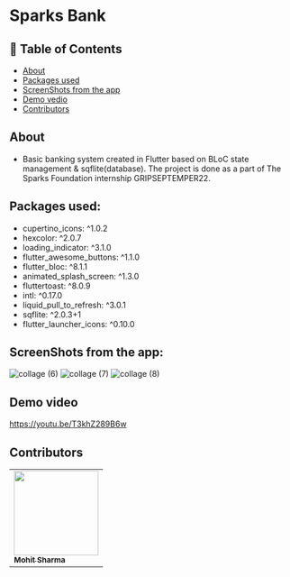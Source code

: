 # Sparks Bank

## 📝 Table of Contents

- [About](#about)
- [Packages used](#packages)
- [ScreenShots from the app](#screen-shots)
- [Demo vedio](#demo_vedio)
- [Contributors](#Contributors)

## About <a name = "about"></a>
- Basic banking system created in Flutter based on BLoC state management & sqflite(database). The project is done as a part of The Sparks Foundation internship GRIPSEPTEMPER22.

## Packages used: <a name="packages"></a>
  - cupertino_icons: ^1.0.2
  - hexcolor: ^2.0.7
  - loading_indicator: ^3.1.0
  - flutter_awesome_buttons: ^1.1.0
  - flutter_bloc: ^8.1.1
  - animated_splash_screen: ^1.3.0
  - fluttertoast: ^8.0.9
  - intl: ^0.17.0
  - liquid_pull_to_refresh: ^3.0.1
  - sqflite: ^2.0.3+1
  - flutter_launcher_icons: ^0.10.0

## ScreenShots from the app: <a name = "screen-shots"></a>
![collage (6)](https://user-images.githubusercontent.com/90224487/190399953-aa48a631-c807-4d97-8046-f7ef92d3bd4b.jpg)
![collage (7)](https://user-images.githubusercontent.com/90224487/190400055-dc48d44f-759e-4f5d-9093-55872de6a936.jpg)
![collage (8)](https://user-images.githubusercontent.com/90224487/190400115-eab0dd51-b0ec-4dfd-b786-dfc45456ea9d.jpg)

## Demo video <a name = "demo_vedio"></a>
https://youtu.be/T3khZ289B6w

## Contributors <a name = "Contributors"></a>
<table  >
  <tr>
     <td ><a href="https://github.com/IMohitt"><img src="	https://avatars.githubusercontent.com/u/137434143?v=4" width="150px;" alt=""/><br /><sub><b>Mohit Sharma</b></sub></a><br /></td>
  </tr>
</table>

